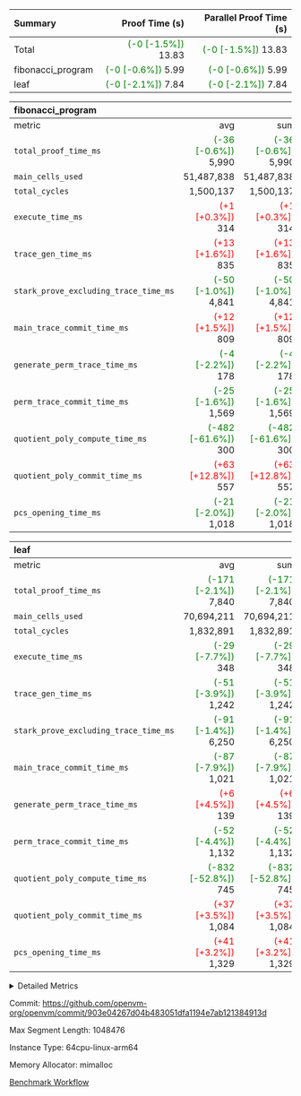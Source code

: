 | Summary | Proof Time (s) | Parallel Proof Time (s) |
|:---|---:|---:|
| Total | <span style='color: green'>(-0 [-1.5%])</span> 13.83 | <span style='color: green'>(-0 [-1.5%])</span> 13.83 |
| fibonacci_program | <span style='color: green'>(-0 [-0.6%])</span> 5.99 | <span style='color: green'>(-0 [-0.6%])</span> 5.99 |
| leaf | <span style='color: green'>(-0 [-2.1%])</span> 7.84 | <span style='color: green'>(-0 [-2.1%])</span> 7.84 |


| fibonacci_program |||||
|:---|---:|---:|---:|---:|
|metric|avg|sum|max|min|
| `total_proof_time_ms ` | <span style='color: green'>(-36 [-0.6%])</span> 5,990 | <span style='color: green'>(-36 [-0.6%])</span> 5,990 | <span style='color: green'>(-36 [-0.6%])</span> 5,990 | <span style='color: green'>(-36 [-0.6%])</span> 5,990 |
| `main_cells_used     ` |  51,487,838 |  51,487,838 |  51,487,838 |  51,487,838 |
| `total_cycles        ` |  1,500,137 |  1,500,137 |  1,500,137 |  1,500,137 |
| `execute_time_ms     ` | <span style='color: red'>(+1 [+0.3%])</span> 314 | <span style='color: red'>(+1 [+0.3%])</span> 314 | <span style='color: red'>(+1 [+0.3%])</span> 314 | <span style='color: red'>(+1 [+0.3%])</span> 314 |
| `trace_gen_time_ms   ` | <span style='color: red'>(+13 [+1.6%])</span> 835 | <span style='color: red'>(+13 [+1.6%])</span> 835 | <span style='color: red'>(+13 [+1.6%])</span> 835 | <span style='color: red'>(+13 [+1.6%])</span> 835 |
| `stark_prove_excluding_trace_time_ms` | <span style='color: green'>(-50 [-1.0%])</span> 4,841 | <span style='color: green'>(-50 [-1.0%])</span> 4,841 | <span style='color: green'>(-50 [-1.0%])</span> 4,841 | <span style='color: green'>(-50 [-1.0%])</span> 4,841 |
| `main_trace_commit_time_ms` | <span style='color: red'>(+12 [+1.5%])</span> 809 | <span style='color: red'>(+12 [+1.5%])</span> 809 | <span style='color: red'>(+12 [+1.5%])</span> 809 | <span style='color: red'>(+12 [+1.5%])</span> 809 |
| `generate_perm_trace_time_ms` | <span style='color: green'>(-4 [-2.2%])</span> 178 | <span style='color: green'>(-4 [-2.2%])</span> 178 | <span style='color: green'>(-4 [-2.2%])</span> 178 | <span style='color: green'>(-4 [-2.2%])</span> 178 |
| `perm_trace_commit_time_ms` | <span style='color: green'>(-25 [-1.6%])</span> 1,569 | <span style='color: green'>(-25 [-1.6%])</span> 1,569 | <span style='color: green'>(-25 [-1.6%])</span> 1,569 | <span style='color: green'>(-25 [-1.6%])</span> 1,569 |
| `quotient_poly_compute_time_ms` | <span style='color: green'>(-482 [-61.6%])</span> 300 | <span style='color: green'>(-482 [-61.6%])</span> 300 | <span style='color: green'>(-482 [-61.6%])</span> 300 | <span style='color: green'>(-482 [-61.6%])</span> 300 |
| `quotient_poly_commit_time_ms` | <span style='color: red'>(+63 [+12.8%])</span> 557 | <span style='color: red'>(+63 [+12.8%])</span> 557 | <span style='color: red'>(+63 [+12.8%])</span> 557 | <span style='color: red'>(+63 [+12.8%])</span> 557 |
| `pcs_opening_time_ms ` | <span style='color: green'>(-21 [-2.0%])</span> 1,018 | <span style='color: green'>(-21 [-2.0%])</span> 1,018 | <span style='color: green'>(-21 [-2.0%])</span> 1,018 | <span style='color: green'>(-21 [-2.0%])</span> 1,018 |

| leaf |||||
|:---|---:|---:|---:|---:|
|metric|avg|sum|max|min|
| `total_proof_time_ms ` | <span style='color: green'>(-171 [-2.1%])</span> 7,840 | <span style='color: green'>(-171 [-2.1%])</span> 7,840 | <span style='color: green'>(-171 [-2.1%])</span> 7,840 | <span style='color: green'>(-171 [-2.1%])</span> 7,840 |
| `main_cells_used     ` |  70,694,211 |  70,694,211 |  70,694,211 |  70,694,211 |
| `total_cycles        ` |  1,832,891 |  1,832,891 |  1,832,891 |  1,832,891 |
| `execute_time_ms     ` | <span style='color: green'>(-29 [-7.7%])</span> 348 | <span style='color: green'>(-29 [-7.7%])</span> 348 | <span style='color: green'>(-29 [-7.7%])</span> 348 | <span style='color: green'>(-29 [-7.7%])</span> 348 |
| `trace_gen_time_ms   ` | <span style='color: green'>(-51 [-3.9%])</span> 1,242 | <span style='color: green'>(-51 [-3.9%])</span> 1,242 | <span style='color: green'>(-51 [-3.9%])</span> 1,242 | <span style='color: green'>(-51 [-3.9%])</span> 1,242 |
| `stark_prove_excluding_trace_time_ms` | <span style='color: green'>(-91 [-1.4%])</span> 6,250 | <span style='color: green'>(-91 [-1.4%])</span> 6,250 | <span style='color: green'>(-91 [-1.4%])</span> 6,250 | <span style='color: green'>(-91 [-1.4%])</span> 6,250 |
| `main_trace_commit_time_ms` | <span style='color: green'>(-87 [-7.9%])</span> 1,021 | <span style='color: green'>(-87 [-7.9%])</span> 1,021 | <span style='color: green'>(-87 [-7.9%])</span> 1,021 | <span style='color: green'>(-87 [-7.9%])</span> 1,021 |
| `generate_perm_trace_time_ms` | <span style='color: red'>(+6 [+4.5%])</span> 139 | <span style='color: red'>(+6 [+4.5%])</span> 139 | <span style='color: red'>(+6 [+4.5%])</span> 139 | <span style='color: red'>(+6 [+4.5%])</span> 139 |
| `perm_trace_commit_time_ms` | <span style='color: green'>(-52 [-4.4%])</span> 1,132 | <span style='color: green'>(-52 [-4.4%])</span> 1,132 | <span style='color: green'>(-52 [-4.4%])</span> 1,132 | <span style='color: green'>(-52 [-4.4%])</span> 1,132 |
| `quotient_poly_compute_time_ms` | <span style='color: green'>(-832 [-52.8%])</span> 745 | <span style='color: green'>(-832 [-52.8%])</span> 745 | <span style='color: green'>(-832 [-52.8%])</span> 745 | <span style='color: green'>(-832 [-52.8%])</span> 745 |
| `quotient_poly_commit_time_ms` | <span style='color: red'>(+37 [+3.5%])</span> 1,084 | <span style='color: red'>(+37 [+3.5%])</span> 1,084 | <span style='color: red'>(+37 [+3.5%])</span> 1,084 | <span style='color: red'>(+37 [+3.5%])</span> 1,084 |
| `pcs_opening_time_ms ` | <span style='color: red'>(+41 [+3.2%])</span> 1,329 | <span style='color: red'>(+41 [+3.2%])</span> 1,329 | <span style='color: red'>(+41 [+3.2%])</span> 1,329 | <span style='color: red'>(+41 [+3.2%])</span> 1,329 |



<details>
<summary>Detailed Metrics</summary>

| group | num_segments | keygen_time_ms | commit_exe_time_ms |
| --- | --- | --- | --- |
| fibonacci_program | 1 | 373 | 5 | 

| group | air_name | quotient_deg | interactions | constraints |
| --- | --- | --- | --- | --- |
| fibonacci_program | AccessAdapterAir<16> | 2 | 5 | 14 | 
| fibonacci_program | AccessAdapterAir<2> | 2 | 5 | 14 | 
| fibonacci_program | AccessAdapterAir<32> | 2 | 5 | 14 | 
| fibonacci_program | AccessAdapterAir<4> | 2 | 5 | 14 | 
| fibonacci_program | AccessAdapterAir<64> | 2 | 5 | 14 | 
| fibonacci_program | AccessAdapterAir<8> | 2 | 5 | 14 | 
| fibonacci_program | BitwiseOperationLookupAir<8> | 2 | 2 | 4 | 
| fibonacci_program | MemoryMerkleAir<8> | 2 | 4 | 40 | 
| fibonacci_program | PersistentBoundaryAir<8> | 2 | 3 | 6 | 
| fibonacci_program | PhantomAir | 2 | 3 | 5 | 
| fibonacci_program | Poseidon2PeripheryAir<BabyBearParameters>, 1> | 2 | 1 | 286 | 
| fibonacci_program | ProgramAir | 1 | 1 | 4 | 
| fibonacci_program | RangeTupleCheckerAir<2> | 1 | 1 | 4 | 
| fibonacci_program | VariableRangeCheckerAir | 1 | 1 | 4 | 
| fibonacci_program | VmAirWrapper<Rv32BaseAluAdapterAir, BaseAluCoreAir<4, 8> | 2 | 19 | 43 | 
| fibonacci_program | VmAirWrapper<Rv32BaseAluAdapterAir, LessThanCoreAir<4, 8> | 2 | 17 | 39 | 
| fibonacci_program | VmAirWrapper<Rv32BaseAluAdapterAir, ShiftCoreAir<4, 8> | 2 | 23 | 90 | 
| fibonacci_program | VmAirWrapper<Rv32BranchAdapterAir, BranchEqualCoreAir<4> | 2 | 11 | 25 | 
| fibonacci_program | VmAirWrapper<Rv32BranchAdapterAir, BranchLessThanCoreAir<4, 8> | 2 | 13 | 41 | 
| fibonacci_program | VmAirWrapper<Rv32CondRdWriteAdapterAir, Rv32JalLuiCoreAir> | 2 | 10 | 22 | 
| fibonacci_program | VmAirWrapper<Rv32HintStoreAdapterAir, Rv32HintStoreCoreAir> | 2 | 15 | 17 | 
| fibonacci_program | VmAirWrapper<Rv32JalrAdapterAir, Rv32JalrCoreAir> | 2 | 16 | 20 | 
| fibonacci_program | VmAirWrapper<Rv32LoadStoreAdapterAir, LoadSignExtendCoreAir<4, 8> | 2 | 18 | 33 | 
| fibonacci_program | VmAirWrapper<Rv32LoadStoreAdapterAir, LoadStoreCoreAir<4> | 2 | 17 | 38 | 
| fibonacci_program | VmAirWrapper<Rv32MultAdapterAir, DivRemCoreAir<4, 8> | 2 | 25 | 88 | 
| fibonacci_program | VmAirWrapper<Rv32MultAdapterAir, MulHCoreAir<4, 8> | 2 | 24 | 38 | 
| fibonacci_program | VmAirWrapper<Rv32MultAdapterAir, MultiplicationCoreAir<4, 8> | 2 | 19 | 26 | 
| fibonacci_program | VmAirWrapper<Rv32RdWriteAdapterAir, Rv32AuipcCoreAir> | 2 | 11 | 15 | 
| fibonacci_program | VmConnectorAir | 2 | 3 | 9 | 
| leaf | AccessAdapterAir<2> | 4 | 5 | 12 | 
| leaf | AccessAdapterAir<4> | 4 | 5 | 12 | 
| leaf | AccessAdapterAir<8> | 4 | 5 | 12 | 
| leaf | FriReducedOpeningAir | 4 | 31 | 53 | 
| leaf | NativePoseidon2Air<BabyBearParameters>, 1> | 4 | 176 | 590 | 
| leaf | PhantomAir | 4 | 3 | 4 | 
| leaf | ProgramAir | 1 | 1 | 4 | 
| leaf | VariableRangeCheckerAir | 1 | 1 | 4 | 
| leaf | VmAirWrapper<BranchNativeAdapterAir, BranchEqualCoreAir<1> | 2 | 11 | 23 | 
| leaf | VmAirWrapper<JalNativeAdapterAir, JalCoreAir> | 4 | 7 | 6 | 
| leaf | VmAirWrapper<NativeAdapterAir<2, 0>, PublicValuesCoreAir> | 4 | 11 | 23 | 
| leaf | VmAirWrapper<NativeAdapterAir<2, 1>, FieldArithmeticCoreAir> | 4 | 15 | 23 | 
| leaf | VmAirWrapper<NativeLoadStoreAdapterAir<1>, NativeLoadStoreCoreAir<1> | 4 | 15 | 20 | 
| leaf | VmAirWrapper<NativeLoadStoreAdapterAir<4>, NativeLoadStoreCoreAir<4> | 4 | 15 | 20 | 
| leaf | VmAirWrapper<NativeVectorizedAdapterAir<4>, FieldExtensionCoreAir> | 4 | 15 | 23 | 
| leaf | VmConnectorAir | 4 | 3 | 8 | 
| leaf | VolatileBoundaryAir | 4 | 4 | 16 | 

| group | air_name | idx | rows | prep_cols | perm_cols | main_cols | cells |
| --- | --- | --- | --- | --- | --- | --- | --- |
| leaf | AccessAdapterAir<2> | 0 | 262,144 |  | 16 | 11 | 7,077,888 | 
| leaf | AccessAdapterAir<4> | 0 | 131,072 |  | 16 | 13 | 3,801,088 | 
| leaf | AccessAdapterAir<8> | 0 | 512 |  | 16 | 17 | 16,896 | 
| leaf | FriReducedOpeningAir | 0 | 131,072 |  | 36 | 26 | 8,126,464 | 
| leaf | NativePoseidon2Air<BabyBearParameters>, 1> | 0 | 32,768 |  | 356 | 399 | 24,739,840 | 
| leaf | PhantomAir | 0 | 32,768 |  | 8 | 6 | 458,752 | 
| leaf | ProgramAir | 0 | 131,072 |  | 8 | 10 | 2,359,296 | 
| leaf | VariableRangeCheckerAir | 0 | 262,144 | 2 | 8 | 1 | 2,359,296 | 
| leaf | VmAirWrapper<BranchNativeAdapterAir, BranchEqualCoreAir<1> | 0 | 524,288 |  | 28 | 23 | 26,738,688 | 
| leaf | VmAirWrapper<JalNativeAdapterAir, JalCoreAir> | 0 | 65,536 |  | 12 | 10 | 1,441,792 | 
| leaf | VmAirWrapper<NativeAdapterAir<2, 0>, PublicValuesCoreAir> | 0 | 64 |  | 16 | 23 | 2,496 | 
| leaf | VmAirWrapper<NativeAdapterAir<2, 1>, FieldArithmeticCoreAir> | 0 | 1,048,576 |  | 20 | 30 | 52,428,800 | 
| leaf | VmAirWrapper<NativeLoadStoreAdapterAir<1>, NativeLoadStoreCoreAir<1> | 0 | 524,288 |  | 36 | 25 | 31,981,568 | 
| leaf | VmAirWrapper<NativeLoadStoreAdapterAir<4>, NativeLoadStoreCoreAir<4> | 0 | 65,536 |  | 36 | 34 | 4,587,520 | 
| leaf | VmAirWrapper<NativeVectorizedAdapterAir<4>, FieldExtensionCoreAir> | 0 | 65,536 |  | 20 | 40 | 3,932,160 | 
| leaf | VmConnectorAir | 0 | 2 | 1 | 8 | 4 | 24 | 
| leaf | VolatileBoundaryAir | 0 | 524,288 |  | 8 | 11 | 9,961,472 | 

| group | air_name | segment | rows | prep_cols | perm_cols | main_cols | cells |
| --- | --- | --- | --- | --- | --- | --- | --- |
| fibonacci_program | AccessAdapterAir<8> | 0 | 64 |  | 24 | 17 | 2,624 | 
| fibonacci_program | BitwiseOperationLookupAir<8> | 0 | 65,536 | 3 | 8 | 2 | 655,360 | 
| fibonacci_program | MemoryMerkleAir<8> | 0 | 256 |  | 20 | 32 | 13,312 | 
| fibonacci_program | PersistentBoundaryAir<8> | 0 | 64 |  | 12 | 20 | 2,048 | 
| fibonacci_program | PhantomAir | 0 | 2 |  | 12 | 6 | 36 | 
| fibonacci_program | Poseidon2PeripheryAir<BabyBearParameters>, 1> | 0 | 256 |  | 8 | 300 | 78,848 | 
| fibonacci_program | ProgramAir | 0 | 4,096 |  | 8 | 10 | 73,728 | 
| fibonacci_program | RangeTupleCheckerAir<2> | 0 | 524,288 | 2 | 8 | 1 | 4,718,592 | 
| fibonacci_program | VariableRangeCheckerAir | 0 | 262,144 | 2 | 8 | 1 | 2,359,296 | 
| fibonacci_program | VmAirWrapper<Rv32BaseAluAdapterAir, BaseAluCoreAir<4, 8> | 0 | 1,048,576 |  | 80 | 36 | 121,634,816 | 
| fibonacci_program | VmAirWrapper<Rv32BaseAluAdapterAir, LessThanCoreAir<4, 8> | 0 | 524,288 |  | 40 | 37 | 40,370,176 | 
| fibonacci_program | VmAirWrapper<Rv32BaseAluAdapterAir, ShiftCoreAir<4, 8> | 0 | 2 |  | 52 | 53 | 210 | 
| fibonacci_program | VmAirWrapper<Rv32BranchAdapterAir, BranchEqualCoreAir<4> | 0 | 262,144 |  | 48 | 26 | 19,398,656 | 
| fibonacci_program | VmAirWrapper<Rv32BranchAdapterAir, BranchLessThanCoreAir<4, 8> | 0 | 8 |  | 56 | 32 | 704 | 
| fibonacci_program | VmAirWrapper<Rv32CondRdWriteAdapterAir, Rv32JalLuiCoreAir> | 0 | 131,072 |  | 44 | 18 | 8,126,464 | 
| fibonacci_program | VmAirWrapper<Rv32HintStoreAdapterAir, Rv32HintStoreCoreAir> | 0 | 4 |  | 36 | 26 | 248 | 
| fibonacci_program | VmAirWrapper<Rv32JalrAdapterAir, Rv32JalrCoreAir> | 0 | 16 |  | 36 | 28 | 1,024 | 
| fibonacci_program | VmAirWrapper<Rv32LoadStoreAdapterAir, LoadStoreCoreAir<4> | 0 | 32 |  | 72 | 40 | 3,584 | 
| fibonacci_program | VmAirWrapper<Rv32RdWriteAdapterAir, Rv32AuipcCoreAir> | 0 | 16 |  | 28 | 21 | 784 | 
| fibonacci_program | VmConnectorAir | 0 | 2 | 1 | 12 | 4 | 32 | 

| group | idx | trace_gen_time_ms | total_proof_time_ms | total_cycles | total_cells | stark_prove_excluding_trace_time_ms | quotient_poly_compute_time_ms | quotient_poly_commit_time_ms | quotient_extended_view_time_ms | perm_trace_commit_time_ms | pcs_opening_time_ms | main_trace_commit_time_ms | main_cells_used | generate_perm_trace_time_ms | execute_time_ms |
| --- | --- | --- | --- | --- | --- | --- | --- | --- | --- | --- | --- | --- | --- | --- | --- |
| leaf | 0 | 1,242 | 7,840 | 1,832,891 | 180,014,040 | 6,250 | 745 | 1,084 | 797 | 1,132 | 1,329 | 1,021 | 70,694,211 | 139 | 348 | 

| group | segment | trace_gen_time_ms | total_proof_time_ms | total_cycles | total_cells | stark_prove_excluding_trace_time_ms | quotient_poly_compute_time_ms | quotient_poly_commit_time_ms | quotient_extended_view_time_ms | perm_trace_commit_time_ms | pcs_opening_time_ms | main_trace_commit_time_ms | main_cells_used | generate_perm_trace_time_ms | execute_time_ms |
| --- | --- | --- | --- | --- | --- | --- | --- | --- | --- | --- | --- | --- | --- | --- | --- |
| fibonacci_program | 0 | 835 | 5,990 | 1,500,137 | 197,440,542 | 4,841 | 300 | 557 | 407 | 1,569 | 1,018 | 809 | 51,487,838 | 178 | 314 | 

</details>


Commit: https://github.com/openvm-org/openvm/commit/903e04267d04b483051dfa1194e7ab121384913d

Max Segment Length: 1048476

Instance Type: 64cpu-linux-arm64

Memory Allocator: mimalloc

[Benchmark Workflow](https://github.com/openvm-org/openvm/actions/runs/12958043040)
